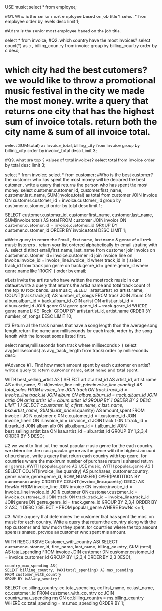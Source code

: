 USE music;
select * from employee;

#Q1. Who is the senior most employee based on job title ?
select * from employee
order by levels desc
limit 1;

#Adam is the senior most employee based on the job title. 

select * from invoice; 
#Q2. which country have the most invoices?
select count(*) as c , billing_country
from invoice
group by billing_country
order by c desc;

# which city had the best cutomers? we would like to throw a promotional music festival in the city we made the most money. write a query that returns one city that has the highest sum of invoice totals. return both the city name & sum of all invoice total.

select SUM(total) as invoice_total, billing_city
from invoice 
group by billing_city
order by invoice_total desc
Limit 3;


#Q3. what are top 3 values of total invoices?
select total from invoice
order by total desc 
limit 3;

select * from invoice; 
select * from customer; 
#Who is the best customer? the customer who has spent the most money will be declared the best cutomer . write a query that returns the person who has spent the most money. 
select customer.customer_id, customer.first_name, customer.last_name, 
SUM(invoice.total) as total 
from customer
JOIN invoice ON customer.customer_id = invoice.customer_id
group by customer.customer_id
order by total desc
limit 1;

SELECT 
    customer.customer_id, 
    customer.first_name, 
    customer.last_name, 
    SUM(invoice.total) AS total 
FROM 
    customer
JOIN 
    invoice ON customer.customer_id = invoice.customer_id
GROUP BY 
    customer.customer_id
ORDER BY 
    invoice.total DESC
LIMIT 1;


#Write query to return the Email , first name, last name & genre of all rock music listeners . return your list ordered alphabetically by email strating with A. 
select distinct email,first_name, last_name
from  customer
join invoice on customer.customer_id= invoice.customer_id
join invoice_line on invoice.invoice_id = invoice_line.invoice_id
where track_id in (
	select track_id from track
	join genre on track.genre_id = genre.genre_id
	where genre.name like 'ROCK'
)
order by email;

#Lets invite the artists who have written the most rock music in our dataset.write a query that returns the artist name and total track count of the top 10 rock bands. 
use music;
SELECT 
    artist.artist_id, 
    artist.name, 
    COUNT(track.track_id) AS number_of_songs
FROM track
JOIN album ON album.album_id = track.album_id
JOIN artist ON artist.artist_id = album.artist_id
JOIN genre ON genre.genre_id = track.genre_id
WHERE genre.name LIKE 'Rock'
GROUP BY artist.artist_id, artist.name
ORDER BY number_of_songs DESC
LIMIT 10;

#3 Return all the track names that have a song length than the average song length,return the name and milliseconds for each track, order by the song length with the longest songs listed first.

select name,milliseconds 
from track
where milliseconds > (
	select avg(milliseconds) as avg_track_length
    from track)
order by milliseconds desc;

#Advance
#1 . Find how much amount spent by each customer on artist? write a query to return customer name, artist name and total spent.

WITH best_selling_artist AS (
	SELECT artist.artist_id AS artist_id, artist.name AS artist_name, SUM(invoice_line.unit_price*invoice_line.quantity) AS total_sales
	FROM invoice_line
	JOIN track ON track.track_id = invoice_line.track_id
	JOIN album ON album.album_id = track.album_id
	JOIN artist ON artist.artist_id = album.artist_id
	GROUP BY 1
	ORDER BY 3 DESC
	LIMIT 1
)
SELECT c.customer_id, c.first_name, c.last_name, bsa.artist_name, SUM(il.unit_price*il.quantity) AS amount_spent
FROM invoice i
JOIN customer c ON c.customer_id = i.customer_id
JOIN invoice_line il ON il.invoice_id = i.invoice_id
JOIN track t ON t.track_id = il.track_id
JOIN album alb ON alb.album_id = t.album_id
JOIN best_selling_artist bsa ON bsa.artist_id = alb.artist_id
GROUP BY 1,2,3,4
ORDER BY 5 DESC;




#2 we want to find out the most popular music genre for the each country. we determine the most popular genre as the genre with the highest amount of purchase . write a query that return each country with top genre. for countries where the maximum number of purchase return is shared return all genres. 
#WITH popular_genre AS
USE music;
WITH popular_genre AS 
(
    SELECT COUNT(invoice_line.quantity) AS purchases, customer.country, genre.name, genre.genre_id, 
	ROW_NUMBER() OVER(PARTITION BY customer.country ORDER BY COUNT(invoice_line.quantity) DESC) AS RowNo 
    FROM invoice_line 
	JOIN invoice ON invoice.invoice_id = invoice_line.invoice_id
	JOIN customer ON customer.customer_id = invoice.customer_id
	JOIN track ON track.track_id = invoice_line.track_id
	JOIN genre ON genre.genre_id = track.genre_id
	GROUP BY 2,3,4
	ORDER BY 2 ASC, 1 DESC
)
SELECT * FROM popular_genre WHERE RowNo <= 1;

#3. Write a query that determines the customer that has spent the most on music for each country. Write a query that return the country along with the top customer and how much they spent. for countries where the top amount spent is shared, provide all customer who spent this amount.

WITH RESCURSIVE 
	Customer_with_country AS(
    SELECT customer.customer_id, first_name, last_name, billing_country, SUM (total) AS total_spending
    FROM invoice
    JOIN customer ON customer.customer_id = invoice.customer_id
    GROUP BY 1,2,3,4
    ORDER BY 2,3 DESC),
    
    country_max_spending AS(
    SELECT billing_country, MAX(total_spending) AS max_spending
    FROM customer_with_country
    GROUP BY billing_country)
    
SELECT cc.billing_country, cc.total_spending, cc.first_name, cc.last_name, cc.customer_id
FROM customer_with_country cc
JOIN country_max_spending ms
ON cc.billing_country = ms.billing_country
WHERE cc.total_spending = ms.max_spending
ORDER  BY 1;
    

